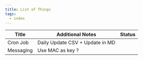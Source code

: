 ```yaml
---
title: List of Things
tags:
  - index
---
```


| Title     | Additional Notes                | Status |
| --------- | ------------------------------- | ------ |
| Cron Job  | Daily Update CSV + Update in MD |        |
| Messaging | Use MAC as key ?                |        |
